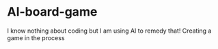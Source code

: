 # AI-board-game
I know nothing about coding but I am using AI to remedy that! Creating a game in the process

